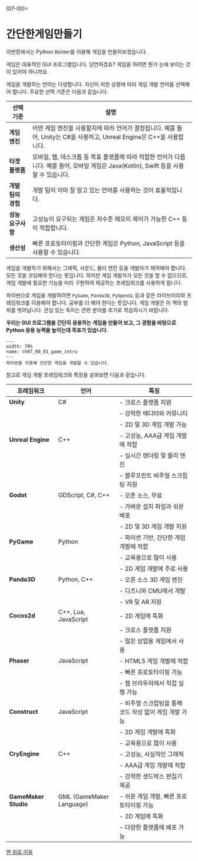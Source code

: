 (07-00)=
# 간단한게임만들기

이번장에서는 Python tkinter를 이용해 게임을 만들어보겠습니다.

게임은 대표적인 GUI 프로그램입니다. 당연하겠죠? 게임을 하려면 뭔가 눈에 보이는 것이 있어야 하니까요.

게임을 개발하는 언어는 다양합니다. 자신이 처한 상황에 따라 게임 개발 언어를 선택해야 합니다. 주요한 선택 기준은 다음과 같습니다.


| 선택 기준| 설명|
|---------|-----|
| **게임 엔진**| 어떤 게임 엔진을 사용할지에 따라 언어가 결정됩니다. 예를 들어, Unity는 C#을 사용하고, Unreal Engine은 C++을 사용합니다.|
| **타겟 플랫폼**| 모바일, 웹, 데스크톱 등 목표 플랫폼에 따라 적합한 언어가 다릅니다. 예를 들어, 모바일 게임은 Java(Kotlin), Swift 등을 사용할 수 있습니다.|
| **개발 팀의 경험**| 개발 팀이 이미 잘 알고 있는 언어를 사용하는 것이 효율적입니다.|
| **성능 요구사항**| 고성능이 요구되는 게임은 저수준 메모리 제어가 가능한 C++ 등이 적합합니다.|
| **생산성**| 빠른 프로토타이핑과 간단한 게임은 Python, JavaScript 등을 사용할 수 있습니다.|

게임을 개발하기 위해서는  그래픽, 사운드, 물리 엔진 등을 개발자가 제어해야 합니다. 모든 것을 코딩해야 한다는 뜻입니다. 하지만 게임 개발자가 모든 것을 할 수 없으므로, 게임 개발에 필요한 기능을 미리 구현하여 제공하는 프레임워크를 사용하게 됩니다.

파이썬으로 게임을 개발하려면 `PyGame`, `Panda3D`, `PyOpenGL` 등과 같은 라이브러리와 프레임워크를 이용해야 합니다. 공부를 더 해야 한다는 뜻입니다. 게임 개발은 이 책의 범위를 벗어납니다. 관심 있는 독자는 관련 분야를 추가로 학습하시기 바랍니다.

**우리는 GUI 프로그램을 간단히 응용하는 게임을 만들어 보고, 그 경험을 바탕으로 Python 응용 능력을 높이는데 목표가 있습니다.**

```{figure} ../imgs/chap_07/ch07_00_01_game_intro.webp
---
width: 70%
name: ch07_00_01_game_intro
---
파이썬을 이용해 간단한 게임을 개발할 수 있습니다.
```

참고로 게임 개발 프레임워크와 특징을 살펴보면 다음과 같습니다.

| 프레임워크| 언어| 특징|
|-|-|-|
| **Unity**| C#| - 크로스 플랫폼 지원|
||| - 강력한 에디터와 커뮤니티|
||| - 2D 및 3D 게임 개발 가능|
| **Unreal Engine** | C++| - 고성능, AAA급 게임 개발에 적합|
||| - 실시간 렌더링 및 물리 엔진|
||| - 블루프린트 비주얼 스크립팅 지원|
| **Godot** | GDScript, C#, C++| - 오픈 소스, 무료|
||| - 가벼운 설치 파일과 쉬운 배포|
||| - 2D 및 3D 게임 개발 지원|
| **PyGame** | Python| - 파이썬 기반, 간단한 게임 개발에 적합|
||| - 교육용으로 많이 사용|
||| - 2D 게임 개발에 주로 사용|
| **Panda3D**| Python, C++| - 오픈 소스 3D 게임 엔진|
||| - 디즈니와 CMU에서 개발|
||| - VR 및 AR 지원|
| **Cocos2d** | C++, Lua, JavaScript| - 2D 게임에 특화|
||| - 크로스 플랫폼 지원|
||| - 많은 상업용 게임에서 사용|
| **Phaser** | JavaScript| - HTML5 게임 개발에 적합|
||| - 빠른 프로토타이핑 가능|
||| - 웹 브라우저에서 직접 실행 가능|
| **Construct** | JavaScript| - 비주얼 스크립팅을 통해 코드 작성 없이 게임 개발 가능|
||| - 2D 게임 개발에 특화|
||| - 교육용으로 많이 사용|
| **CryEngine** | C++| - 고성능, 사실적인 그래픽|
||| - AAA급 게임 개발에 적합|
||| - 강력한 샌드박스 편집기 제공|
| **GameMaker Studio** | GML (GameMaker Language)| - 쉬운 게임 개발, 빠른 프로토타이핑 가능|
||| - 2D 게임에 특화|
||| - 다양한 플랫폼에 배포 가능|

[맨 위로 이동]((07-00))